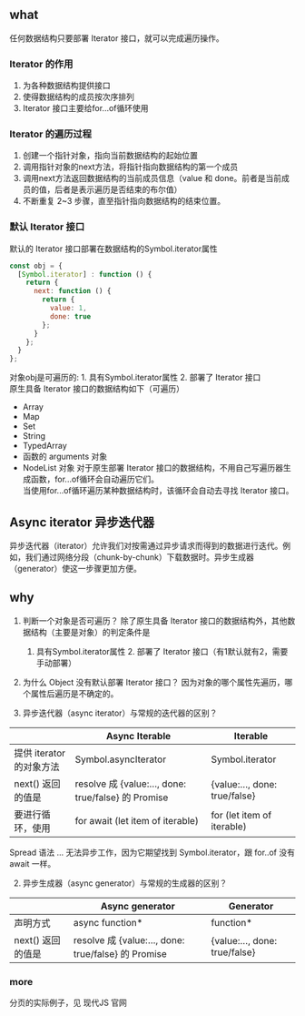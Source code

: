 ## what
任何数据结构只要部署 Iterator 接口，就可以完成遍历操作。

### Iterator 的作用
1. 为各种数据结构提供接口
2. 使得数据结构的成员按次序排列
3. Iterator 接口主要给for...of循环使用

### Iterator 的遍历过程
1. 创建一个指针对象，指向当前数据结构的起始位置
2. 调用指针对象的next方法，将指针指向数据结构的第一个成员
3. 调用next方法返回数据结构的当前成员信息（value 和 done。前者是当前成员的值，后者是表示遍历是否结束的布尔值）
4. 不断重复 2~3 步骤，直至指针指向数据结构的结束位置。

### 默认 Iterator 接口
默认的 Iterator 接口部署在数据结构的Symbol.iterator属性
```js
const obj = {
  [Symbol.iterator] : function () {
    return {
      next: function () {
        return {
          value: 1,
          done: true
        };
      }
    };
  }
};
```
对象obj是可遍历的: 1. 具有Symbol.iterator属性 2. 部署了 Iterator 接口  
原生具备 Iterator 接口的数据结构如下（可遍历）
- Array
- Map
- Set
- String
- TypedArray
- 函数的 arguments 对象
- NodeList 对象
对于原生部署 Iterator 接口的数据结构，不用自己写遍历器生成函数，for...of循环会自动遍历它们。  
当使用for...of循环遍历某种数据结构时，该循环会自动去寻找 Iterator 接口。  



## Async iterator 异步迭代器
异步迭代器（iterator）允许我们对按需通过异步请求而得到的数据进行迭代。例如，我们通过网络分段（chunk-by-chunk）下载数据时。异步生成器（generator）使这一步骤更加方便。

## why
1. 判断一个对象是否可遍历？
除了原生具备 Iterator 接口的数据结构外，其他数据结构（主要是对象）的判定条件是
   1. 具有Symbol.iterator属性 2. 部署了 Iterator 接口（有1默认就有2，需要手动部署）

2. 为什么 Object 没有默认部署 Iterator 接口？
因为对象的哪个属性先遍历，哪个属性后遍历是不确定的。

1. 异步迭代器（async iterator）与常规的迭代器的区别？

| | Async Iterable | Iterable |
| - | - | - |
| 提供 iterator 的对象方法 | Symbol.asyncIterator | Symbol.iterator |
| next() 返回的值是 | resolve 成 {value:…, done: true/false} 的 Promise | {value:…, done: true/false} |
| 要进行循环，使用 | for await (let item of iterable) | for (let item of iterable) |

Spread 语法 ... 无法异步工作，因为它期望找到 Symbol.iterator，跟 for..of 没有 await 一样。

2. 异步生成器（async generator）与常规的生成器的区别？

| |	Async generator | Generator |
| - | - | - |
| 声明方式 | async function* | function* |
| next() 返回的值是 | resolve 成 {value:…, done: true/false} 的 Promise | {value:…, done: true/false} |

### more
分页的实际例子，见 现代JS 官网